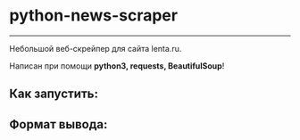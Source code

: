 # python-news-scraper
----
Небольшой веб-скрейпер для сайта lenta.ru.

Написан при помощи **python3, requests, BeautifulSoup**!


## Как запустить:




## Формат вывода:
